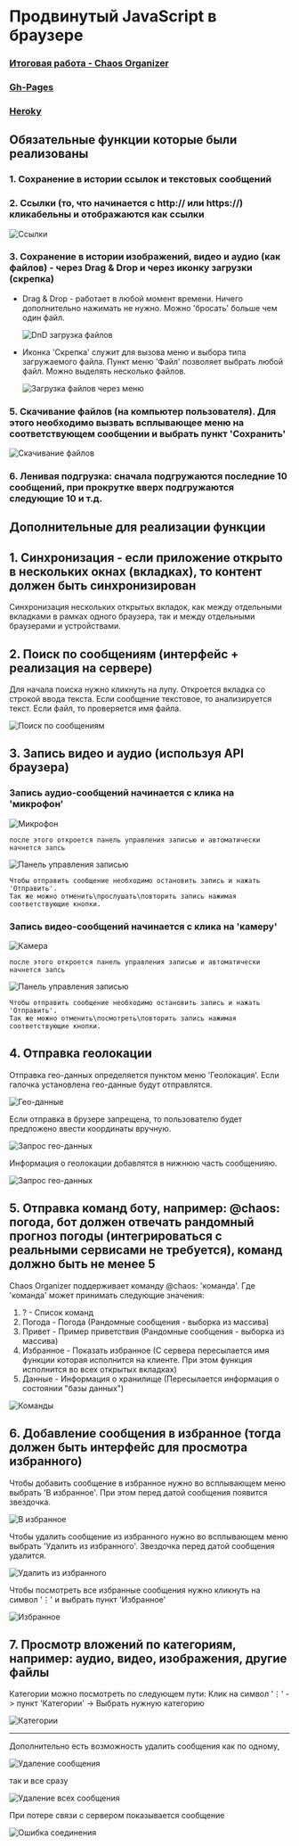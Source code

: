 # Продвинутый JavaScript в браузере
### [Итоговая работа - Chaos Organizer](https://github.com/TomSG03/ahj-diploma)
### [Gh-Pages](https://tomsg03.github.io/ahj-diplom-v2/)
### [Heroky](https://git.heroku.com/ahj-diplom-be.git)

## Обязательные функции которые были реализованы

###    1.  Сохранение в истории ссылок и текстовых сообщений
###    2.  Ссылки (то, что начинается с http:// или https://) кликабельны и отображаются как ссылки

  ![Ссылки](https://github.com/TomSG03/ahj-diplom-v2/blob/main/imageMD/Links.png)

###    3.  Сохранение в истории изображений, видео и аудио (как файлов) - через Drag & Drop и через иконку загрузки (скрепка)
- Drag & Drop - работает в любой момент времени. Ничего дополнительно нажимать не нужно. Можно 'бросать' больше чем один файл.

  ![DnD загрузка файлов](https://github.com/TomSG03/ahj-diplom-v2/blob/main/imageMD/DnD.png)
  
- Иконка 'Cкрепка' служит для вызова меню и выбора типа загружаемого файла. Пункт меню 'Файл' позволяет выбрать любой файл. Можно выделять несколько файлов. 

  ![Загрузка файлов через меню](https://github.com/TomSG03/ahj-diplom-v2/blob/main/imageMD/UploadFiles.png)

###    5. Скачивание файлов (на компьютер пользователя). Для этого необходимо вызвать всплывающее меню на соответствующем сообщении и выбрать пункт 'Сохранить'

   ![Скачивание файлов](https://github.com/TomSG03/ahj-diplom-v2/blob/main/imageMD/Save.png)

###    6. Ленивая подгрузка: сначала подгружаются последние 10 сообщений, при прокрутке вверх подгружаются следующие 10 и т.д.

## Дополнительные для реализации функции

## 1. Синхронизация - если приложение открыто в нескольких окнах (вкладках), то контент должен быть синхронизирован

  Cинхронизация нескольких открытых вкладок, как между отдельными вкладками в рамках одного браузера, так и между отдельными браузерами и устройствами.

## 2. Поиск по сообщениям (интерфейс + реализация на сервере)

  Для начала поиска нужно кликнуть на лупу. Откроется вкладка со строкой ввода текста. Если сообщение текстовое, то анализируется текст. Если файл, то проверяется имя файла.

  ![Поиск по сообщениям](https://github.com/TomSG03/ahj-diplom-v2/blob/main/imageMD/Searh.png)

## 3. Запись видео и аудио (используя API браузера)

  ### Запись аудио-сообщений начинается с клика на 'микрофон'

   ![Микрофон](https://github.com/TomSG03/ahj-diplom-v2/blob/main/imageMD/microfon.png)

    после этого откроется панель управления записью и автоматически начнется запсь

   ![Панель управления записью](https://github.com/TomSG03/ahj-diplom-v2/blob/main/imageMD/recPanel.png)

    Чтобы отправить сообщение необходимо остановить запись и нажать 'Отправить'.
    Так же можно отменить\прослушать\повторить запись нажимая соответствующие кнопки.

  ### Запись видео-сообщений начинается с клика на 'камеру'

   ![Камера](https://github.com/TomSG03/ahj-diplom-v2/blob/main/imageMD/Cam.png)
  
    после этого откроется панель управления записью и автоматически начнется запсь

   ![Панель управления записью](https://github.com/TomSG03/ahj-diplom-v2/blob/main/imageMD/recPanel.png)

    Чтобы отправить сообщение необходимо остановить запись и нажать 'Отправить'.
    Так же можно отменить\посмотреть\повторить запись нажимая соответствующие кнопки.

## 4. Отправка геолокации

  Отправка гео-данных определяется пунктом меню 'Геолокация'. Если галочка установлена гео-данные будут отправлятся. 
  
  ![Гео-данные](https://github.com/TomSG03/ahj-diplom-v2/blob/main/imageMD/Geo.png)

  Если отправка в брузере запрещена, то пользователю будет предложено ввести координаты вручную.

  ![Запрос гео-данных](https://github.com/TomSG03/ahj-diplom-v2/blob/main/imageMD/GeoRec.png)

  Информация о геолокации добавлятся в нижнюю часть сообщенияю.

  ![Запрос гео-данных](https://github.com/TomSG03/ahj-diplom-v2/blob/main/imageMD/geoMess.png)

## 5. Отправка команд боту, например: @chaos: погода, бот должен отвечать рандомный прогноз погоды (интегрироваться с реальными сервисами не требуется), команд должно быть не менее 5

  Chaos Organizer поддерживает команду @chaos: 'команда'. Где 'команда' может принимать следующие значения:

  1.  ? - Список команд 
  2.  Погода - Погода (Рандомные сообщения - выборка из массива)
  3.  Привет - Пример приветствия (Рандомные сообщения - выборка из массива)
  4.  Избранное - Показать избранное (С сервера пересылается имя функции которая исполнится на клиенте. При этом функция исполнится во всех открытых вкладках)
  5.  Данные - Информация о хранилище (Пересылается информация о состоянии "базы данных")

  ![Команды](https://github.com/TomSG03/ahj-diplom-v2/blob/main/imageMD/bot.png)

## 6. Добавление сообщения в избранное (тогда должен быть интерфейс для просмотра избранного)

  Чтобы добавить сообщение в избранное нужно во всплывающем меню выбрать 'В избранное'. При этом перед датой сообщения появится звездочка.
  
  ![В избранное](https://github.com/TomSG03/ahj-diplom-v2/blob/main/imageMD/addFavorites.png)
  
  Чтобы удалить сообщение из избранного нужно во всплывающем меню выбрать 'Удалить из избранного'. Звездочка перед датой сообщения удалится.

  ![Удалить из избранного](https://github.com/TomSG03/ahj-diplom-v2/blob/main/imageMD/delFavorites.png)

  Чтобы посмотреть все избранные сообщения нужно кликнуть на символ '⋮' и выбрать пункт 'Избранное'

  ![Избранное](https://github.com/TomSG03/ahj-diplom-v2/blob/main/imageMD/Favorites.png)

## 7. Просмотр вложений по категориям, например: аудио, видео, изображения, другие файлы

  Категории можно посмотреть по следующем пути: Клик на символ '⋮' -> пункт 'Категории' -> Выбрать нужную категорию

  ![Категории](https://github.com/TomSG03/ahj-diplom-v2/blob/main/imageMD/Groups.png)

---

Дополнительно есть возможность удалить сообщения как по одному, 

  ![Удаление сообщения](https://github.com/TomSG03/ahj-diplom-v2/blob/main/imageMD/delItem.png)

так и все сразу

  ![Удаление всех сообщения](https://github.com/TomSG03/ahj-diplom-v2/blob/main/imageMD/delAll.png)

При потере связи с сервером показывается сообщение

  ![Ошибка соединения](https://github.com/TomSG03/ahj-diplom-v2/blob/main/imageMD/wsError.png)